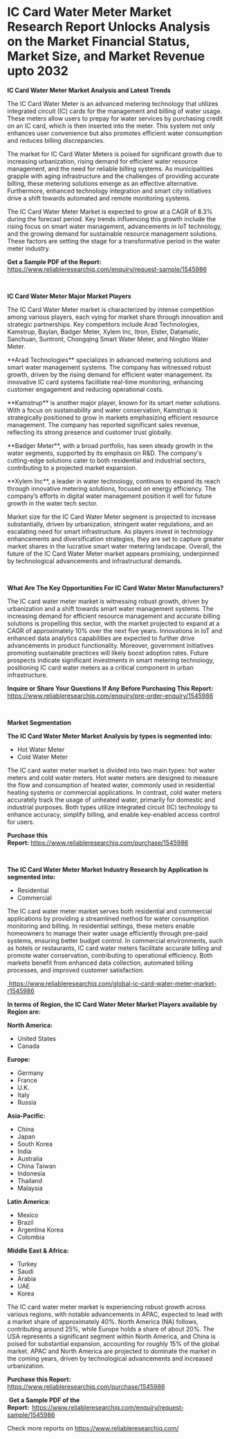 <p><h1>IC Card Water Meter Market Research Report Unlocks Analysis on the Market Financial Status, Market Size, and Market Revenue upto 2032</h1></p><p><strong>IC Card Water Meter Market Analysis and Latest Trends</strong></p>
<p><p>The IC Card Water Meter is an advanced metering technology that utilizes integrated circuit (IC) cards for the management and billing of water usage. These meters allow users to prepay for water services by purchasing credit on an IC card, which is then inserted into the meter. This system not only enhances user convenience but also promotes efficient water consumption and reduces billing discrepancies.</p><p>The market for IC Card Water Meters is poised for significant growth due to increasing urbanization, rising demand for efficient water resource management, and the need for reliable billing systems. As municipalities grapple with aging infrastructure and the challenges of providing accurate billing, these metering solutions emerge as an effective alternative. Furthermore, enhanced technology integration and smart city initiatives drive a shift towards automated and remote monitoring systems.</p><p>The IC Card Water Meter Market is expected to grow at a CAGR of 8.3% during the forecast period. Key trends influencing this growth include the rising focus on smart water management, advancements in IoT technology, and the growing demand for sustainable resource management solutions. These factors are setting the stage for a transformative period in the water meter industry.</p></p>
<p><strong>Get a Sample PDF of the Report:&nbsp;</strong> <a href="https://www.reliableresearchiq.com/enquiry/request-sample/1545986?utm_campaign=1870&utm_medium=2&utm_source=Github&utm_content=ia&utm_term=06022025&utm_id=ic-card-water-meter">https://www.reliableresearchiq.com/enquiry/request-sample/1545986</a></p>
<p>&nbsp;</p>
<p><strong>IC Card Water Meter Major Market Players</strong></p>
<p><p>The IC Card Water Meter market is characterized by intense competition among various players, each vying for market share through innovation and strategic partnerships. Key competitors include Arad Technologies, Kamstrup, Baylan, Badger Meter, Xylem Inc, Itron, Elster, Datamatic, Sanchuan, Suntront, Chongqing Smart Water Meter, and Ningbo Water Meter.</p><p>**Arad Technologies** specializes in advanced metering solutions and smart water management systems. The company has witnessed robust growth, driven by the rising demand for efficient water management. Its innovative IC card systems facilitate real-time monitoring, enhancing customer engagement and reducing operational costs.</p><p>**Kamstrup** is another major player, known for its smart meter solutions. With a focus on sustainability and water conservation, Kamstrup is strategically positioned to grow in markets emphasizing efficient resource management. The company has reported significant sales revenue, reflecting its strong presence and customer trust globally.</p><p>**Badger Meter**, with a broad portfolio, has seen steady growth in the water segments, supported by its emphasis on R&D. The company's cutting-edge solutions cater to both residential and industrial sectors, contributing to a projected market expansion.</p><p>**Xylem Inc**, a leader in water technology, continues to expand its reach through innovative metering solutions, focused on energy efficiency. The company’s efforts in digital water management position it well for future growth in the water tech sector.</p><p>Market size for the IC Card Water Meter segment is projected to increase substantially, driven by urbanization, stringent water regulations, and an escalating need for smart infrastructure. As players invest in technology enhancements and diversification strategies, they are set to capture greater market shares in the lucrative smart water metering landscape. Overall, the future of the IC Card Water Meter market appears promising, underpinned by technological advancements and infrastructural demands.</p></p>
<p>&nbsp;</p>
<p><strong>What Are The Key Opportunities For IC Card Water Meter Manufacturers?</strong></p>
<p><p>The IC card water meter market is witnessing robust growth, driven by urbanization and a shift towards smart water management systems. The increasing demand for efficient resource management and accurate billing solutions is propelling this sector, with the market projected to expand at a CAGR of approximately 10% over the next five years. Innovations in IoT and enhanced data analytics capabilities are expected to further drive advancements in product functionality. Moreover, government initiatives promoting sustainable practices will likely boost adoption rates. Future prospects indicate significant investments in smart metering technology, positioning IC card water meters as a critical component in urban infrastructure.</p></p>
<p><strong>Inquire or Share Your Questions If Any Before Purchasing This Report:</strong> <a href="https://www.reliableresearchiq.com/enquiry/pre-order-enquiry/1545986?utm_campaign=1870&utm_medium=2&utm_source=Github&utm_content=ia&utm_term=06022025&utm_id=ic-card-water-meter">https://www.reliableresearchiq.com/enquiry/pre-order-enquiry/1545986</a></p>
<p>&nbsp;</p>
<p><strong>Market Segmentation</strong></p>
<p><strong>The IC Card Water Meter Market Analysis by types is segmented into:</strong></p>
<p><ul><li>Hot Water Meter</li><li>Cold Water Meter</li></ul></p>
<p><p>The IC card water meter market is divided into two main types: hot water meters and cold water meters. Hot water meters are designed to measure the flow and consumption of heated water, commonly used in residential heating systems or commercial applications. In contrast, cold water meters accurately track the usage of unheated water, primarily for domestic and industrial purposes. Both types utilize integrated circuit (IC) technology to enhance accuracy, simplify billing, and enable key-enabled access control for users.</p></p>
<p><strong>Purchase this Report:&nbsp;</strong><a href="https://www.reliableresearchiq.com/purchase/1545986?utm_campaign=1870&utm_medium=2&utm_source=Github&utm_content=ia&utm_term=06022025&utm_id=ic-card-water-meter">https://www.reliableresearchiq.com/purchase/1545986</a></p>
<p>&nbsp;</p>
<p><strong>The IC Card Water Meter Market Industry Research by Application is segmented into:</strong></p>
<p><ul><li>Residential</li><li>Commercial</li></ul></p>
<p><p>The IC card water meter market serves both residential and commercial applications by providing a streamlined method for water consumption monitoring and billing. In residential settings, these meters enable homeowners to manage their water usage efficiently through pre-paid systems, ensuring better budget control. In commercial environments, such as hotels or restaurants, IC card water meters facilitate accurate billing and promote water conservation, contributing to operational efficiency. Both markets benefit from enhanced data collection, automated billing processes, and improved customer satisfaction.</p></p>
<p><a href="https://www.reliableresearchiq.com/global-ic-card-water-meter-market-r1545986?utm_campaign=1870&utm_medium=2&utm_source=Github&utm_content=ia&utm_term=06022025&utm_id=ic-card-water-meter">&nbsp;https://www.reliableresearchiq.com/global-ic-card-water-meter-market-r1545986</a></p>
<p><strong>In terms of Region, the IC Card Water Meter Market Players available by Region are:</strong></p>
<p>
    <p> <strong> North America: </strong>
        <ul>
            <li>United States</li>
            <li>Canada</li>
        </ul>
        </p> 
    <p> <strong> Europe: </strong>
        <ul>
            <li>Germany</li>
            <li>France</li>
            <li>U.K.</li>
            <li>Italy</li>
            <li>Russia</li>
        </ul>
        </p> 
    <p> <strong> Asia-Pacific: </strong>
        <ul>
            <li>China</li>
            <li>Japan</li>
            <li>South Korea</li>
            <li>India</li>
            <li>Australia</li>
            <li>China Taiwan</li>
            <li>Indonesia</li>
            <li>Thailand</li>
            <li>Malaysia</li>
        </ul>
        </p> 
    <p> <strong> Latin America: </strong>
        <ul>
            <li>Mexico</li>
            <li>Brazil</li>
            <li>Argentina Korea</li>
            <li>Colombia</li>
        </ul>
        </p> 
    <p> <strong> Middle East & Africa: </strong>
        <ul>
            <li>Turkey</li>
            <li>Saudi</li>
            <li>Arabia</li>
            <li>UAE</li>
            <li>Korea</li>
        </ul>
    </p>
    </p>
<p><p>The IC card water meter market is experiencing robust growth across various regions, with notable advancements in APAC, expected to lead with a market share of approximately 40%. North America (NA) follows, contributing around 25%, while Europe holds a share of about 20%. The USA represents a significant segment within North America, and China is poised for substantial expansion, accounting for roughly 15% of the global market. APAC and North America are projected to dominate the market in the coming years, driven by technological advancements and increased urbanization.</p></p>
<p><strong>Purchase this Report: </strong><a href="https://www.reliableresearchiq.com/purchase/1545986?utm_campaign=1870&utm_medium=2&utm_source=Github&utm_content=ia&utm_term=06022025&utm_id=ic-card-water-meter">https://www.reliableresearchiq.com/purchase/1545986</a></p>
<p>&nbsp;<strong>Get a Sample PDF of the Report:&nbsp;&nbsp;</strong><a href="https://www.reliableresearchiq.com/enquiry/request-sample/1545986?utm_campaign=1870&utm_medium=2&utm_source=Github&utm_content=ia&utm_term=06022025&utm_id=ic-card-water-meter">https://www.reliableresearchiq.com/enquiry/request-sample/1545986</a></p>
<p><strong></strong></p>
<p>Check more reports on <a href="https://www.reliableresearchiq.com/?utm_campaign=1870&utm_medium=2&utm_source=Github&utm_content=ia&utm_term=06022025&utm_id=ic-card-water-meter">https://www.reliableresearchiq.com/</a></p>